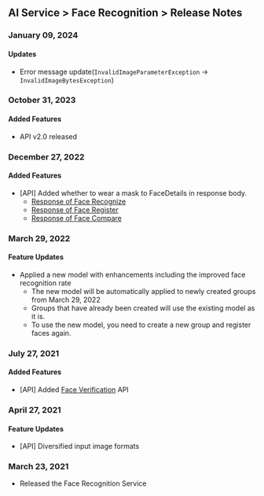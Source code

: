 ## AI Service > Face Recognition > Release Notes

### January 09, 2024

#### Updates

* Error message update(`InvalidImageParameterException` -> `InvalidImageBytesException`)

### October 31, 2023

#### Added Features

* API v2.0 released

### December 27, 2022

#### Added Features

* [API] Added whether to wear a mask to FaceDetails in response body.
  * [Response of Face Recognize](./api-guide/#detect-face-response)
  * [Response of Face Register](./api-guide/#add-face-response)
  * [Response of Face Compare](./api-guide/#compare-face-response)

### March 29, 2022

#### Feature Updates

* Applied a new model with enhancements including the improved face recognition rate
  * The new model will be automatically applied to newly created groups from March 29, 2022
  * Groups that have already been created will use the existing model as it is.
  * To use the new model, you need to create a new group and register faces again.

### July 27, 2021

#### Added Features

* [API] Added [Face Verification](./api-guide/#face-verification) API

### April 27, 2021

#### Feature Updates

* [API] Diversified input image formats

### March 23, 2021

* Released the Face Recognition Service
